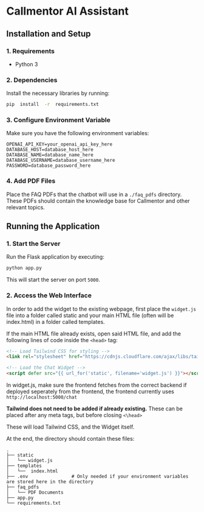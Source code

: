 
# Callmentor AI Assistant

  

## Installation and Setup


### 1. Requirements

- Python 3

### 2. Dependencies

Install the necessary libraries by running:

```bash
pip  install  -r  requirements.txt
```

### 3. Configure Environment Variable

Make sure you have the following environment variables:

```
OPENAI_API_KEY=your_openai_api_key_here
DATABASE_HOST=database_host_here
DATABASE_NAME=database_name_here
DATABASE_USERNAME=database_username_here
PASSWORD=database_password_here
```

### 4. Add PDF Files
Place the FAQ PDFs that the chatbot will use in a `./faq_pdfs` directory. These PDFs should contain the knowledge base for Callmentor and other relevant topics.

## Running the Application

### 1. Start the Server

Run the Flask application by executing:

```bash
python app.py 
```

This will start the server on port `5000`.

### 2. Access the Web Interface

In order to add the widget to the existing webpage, first place the `widget.js` file into a folder called static and your main HTML file (often will be index.html) in a folder called templates. 

If the main HTML file already exists, open said HTML file, and add the following lines of code inside the `<head>` tag:  
  

```html
<!-- Load Tailwind CSS for styling -->
<link rel="stylesheet" href="https://cdnjs.cloudflare.com/ajax/libs/tailwindcss/2.2.16/tailwind.min.css">

<!-- Load the Chat Widget -->
<script defer src="{{ url_for('static', filename='widget.js') }}"></script>
```

In widget.js, make sure the frontend fetches from the correct backend if deployed seperately from the frontend, the frontend currently uses `http://localhost:5000/chat`
 
**Tailwind does not need to be added if already existing.**
These can be placed after any meta tags, but before closing `<\head>`
  
These will load Tailwind CSS, and the Widget itself.

At the end, the directory should contain these files:

    .
    ├── static                  
    │   └── widget.js           
    ├── templates
    │   └──  index.html  
    ├── .env                # Only needed if your environment variables are stored here in the directory
    ├── faq_pdfs
    │   └── PDF Documents  
    ├── app.py
    └── requirements.txt
